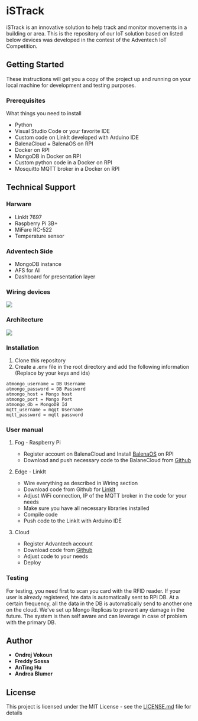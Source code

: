 # iSTrack
iSTrack is an innovative solution to help track and monitor movements in a building or area.
This is the repository of our IoT solution based on listed below devices was developed in the contest of the Adventech IoT Competition.

## Getting Started

These instructions will get you a copy of the project up and running on your local machine for development and testing purposes. 

### Prerequisites

What things you need to install
* Python
* Visual Studio Code or your favorite IDE
* Custom code on LinkIt developed with Arduino IDE
* BalenaCloud + BalenaOS on RPI
* Docker on RPI
* MongoDB in Docker on RPI
* Custom python code in a Docker on RPI
* Mosquitto MQTT broker in a Docker on RPI


## Technical Support
### Harware 
* LinkIt 7697
* Raspberry Pi 3B+
* MiFare RC-522
* Temperature sensor

### Adventech Side
* MongoDB instance
* AFS for AI
* Dashboard for presentation layer



### Wiring devices

![](https://i.imgur.com/QOQ2K99.png)


### Architecture
![](https://i.imgur.com/xE2NSiw.png)


### Installation

1. Clone this repository
2. Create a .env file in the root directory and add the following information (Replace by your keys and ids)
```
atmongo_username = DB Username
atmongo_password = DB Password
atmongo_host = Mongo host
atmongo_port = Mongo Port
atmongo_db = MongoDB Id
mqtt_username = mqqt Username
mqtt_password = mqtt password
```
### User manual

1. Fog - Raspberry Pi
    - Register account on BalenaCloud and Install [BalenaOS](https://www.balena.io/) on RPI
    - Download and push necessary code to the BalaneCloud from [Github](https://github.com/ImAFK/iSTrack/tree/master/mqtt-mongo-sample) 

3. Edge - LinkIt
    - Wire everything as described in Wiring section
    - Download code from Github for [LinkIt](https://github.com/ImAFK/iSTrack/tree/master/Arduino/LinkIt7697)
    - Adjust WiFi connection, IP of the MQTT broker in the code for your needs
    - Make sure you have all necessary libraries installed
    - Compile code
    - Push code to the LinkIt with Arduino IDE

5. Cloud
    - Register Advantech account
    - Download code from [Github](https://github.com/ImAFK/iSTrack/tree/master/dashboard-mongo-proxy) 
    - Adjust code to your needs
    - Deploy 


### Testing

For testing, you need first to scan you card with the RFID reader. If your user is already registered, hte data is automatically sent to RPi DB. At a certain frequency, all the data in the DB is automatically send to another one on the cloud. We've set up Mongo Replicas to prevent any damage in the future. The system is then self aware and can leverage in case of problem with the primary DB.



## Author

* **Ondrej Vokoun** 
* **Freddy Sossa** 
* **AnTing Hu** 
* **Andrea Blumer** 

## License

This project is licensed under the MIT License - see the [LICENSE.md](LICENSE.md) file for details
